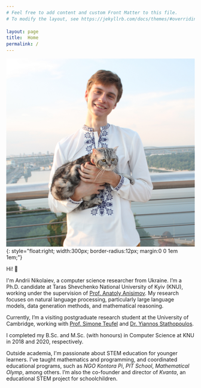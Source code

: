```yaml
---
# Feel free to add content and custom Front Matter to this file.
# To modify the layout, see https://jekyllrb.com/docs/themes/#overriding-theme-defaults

layout: page
title:  Home
permalink: /
---
```


<link rel="stylesheet" href="{{ '/assets/css/custom.css' | relative_url }}">

![Andrii Nikolaiev](images/prof_pic.jpg){: style="float:right; width:300px; border-radius:12px; margin:0 0 1em 1em;"}

Hi! 👋

I'm Andrii Nikolaiev, a computer science researcher from Ukraine.
I’m a Ph.D. candidate at Taras Shevchenko National University of Kyiv (KNU), working under the supervision of [Prof. Anatoly Anisimov](https://dblp.org/pid/72/5294.html).
My research focuses on natural language processing, particularly large language models, data generation methods, and mathematical reasoning.

Currently, I’m a visiting postgraduate research student at the University of Cambridge, working with [Prof. Simone Teufel](https://www.cl.cam.ac.uk/~sht25/) and [Dr. Yiannos Stathopoulos](https://www.cl.cam.ac.uk/~yas23/).

I completed my B.Sc. and M.Sc. (with honours) in Computer Science at KNU in 2018 and 2020, respectively.

Outside academia, I'm passionate about STEM education for younger learners. I’ve taught mathematics and programming, and coordinated educational programs, such as _NGO Kontora Pi_, _PIT School_, _Mathematical Olymp_, among others. I’m also the co-founder and director of _Kvanta_, an educational STEM project for schoolchildren.
